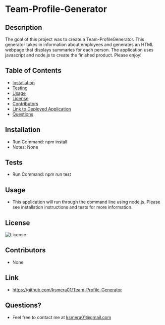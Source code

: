 # Team-Profile-Generator

  ## Description

  The goal of this project was to create a Team-ProfileGenerator. This generator takes in information about employees and generates an HTML webpage that displays summaries for each person. The application uses javascript and node.js to create the finished product. Please enjoy!

  ## Table of Contents
  
  - [Installation](#installation)
  - [Testing](#testing)
  - [Usage](#usage)
  - [License](#license)
  - [Contributors](#contributors)
  - [Link to Deployed Application](#link)
  - [Questions](#questions)
 
  ## Installation

  - Run Command: npm install
  - Notes: None

  ## Tests
  
  - Run Command: npm run test

  ## Usage

  - This application will run through the command line using node.js. Please see installation instructions and tests for more information.

  ## License

  ![License](https://img.shields.io/badge/License-MIT-orange.svg)

  ## Contributors

  - None

  ## Link

  - https://github.com/ksmera01/Team-Profile-Generator

  ## Questions? 
  
  - Feel free to contact me at ksmera01@gmail.com